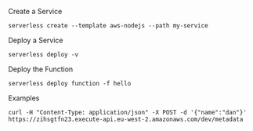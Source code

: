 Create a Service
```
serverless create --template aws-nodejs --path my-service
```

Deploy a Service
```
serverless deploy -v
```

Deploy the Function
```
serverless deploy function -f hello
```

Examples
```
curl -H "Content-Type: application/json" -X POST -d '{"name":"dan"}' https://zihsgtfn23.execute-api.eu-west-2.amazonaws.com/dev/metadata
```